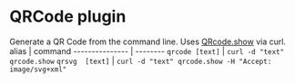 # QRCode plugin
Generate a QR Code from the command line. Uses [QRcode.show](https://qrcode.show) via curl.
alias           | command
--------------- | --------
`qrcode [text]` | `curl -d "text" qrcode.show`
`qrsvg  [text]` | `curl -d "text" qrcode.show -H "Accept: image/svg+xml"`

